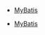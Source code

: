 <!-- - **Mybatis** -->

- [MyBatis](zh-cn/server-side/java/mybatis/)
<!-- - **Mybatis PLus** -->
- [MyBatis](zh-cn/server-side/java/mybatis/mybatisplus/)
